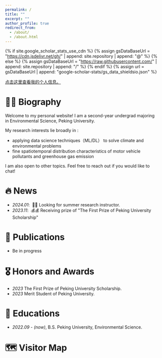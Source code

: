 ```yaml
---
permalink: /
title: ""
excerpt: ""
author_profile: true
redirect_from: 
  - /about/
  - /about.html
---
```


{% if site.google_scholar_stats_use_cdn %}
{% assign gsDataBaseUrl = "https://cdn.jsdelivr.net/gh/" | append: site.repository | append: "@" %}
{% else %}
{% assign gsDataBaseUrl = "https://raw.githubusercontent.com/" | append: site.repository | append: "/" %}
{% endif %}
{% assign url = gsDataBaseUrl | append: "google-scholar-stats/gs_data_shieldsio.json" %}

<a href="#about-me">点击这里查看我的个人信息。</a>

# 🧍‍♂️ Biography
Welcome to my personal website! I am a second-year undergrad majoring in Environmental Science, Peking University.

My research interests lie broadly in :
- applying data science techniques（ML/DL） to solve climate and environmental problems
- fine spatiotemporal distribution characteristics of motor vehicle pollutants and greenhouse gas emission

I am also open to other topics. Feel free to reach out if you would like to chat!

<span class='anchor' id='-news'></span>

# 🔥 News
- *2024.01*: &nbsp;🎉🎉 Looking for summer research instructor. 
- *2023.11*: &nbsp;💰💰 Receiving prize of "The First Prize of Peking University Scholarship"

<span class='anchor' id='-publications'></span>

# 📝 Publications 
- Be in progress

<span class='anchor' id='-honors-and-awards'></span>

# 🎖 Honors and Awards
- *2023* The First Prize of Peking University Scholarship. 
- *2023* Merit Student of Peking University. 

<span class='anchor' id='-educations'></span>

# 📖 Educations
- *2022.09 - (now)*, B.S. Peking University, Environmental Science.

# 🗺️ Visitor Map
<script type="text/javascript" src="//rf.revolvermaps.com/0/0/6.js?i=5pahf7fkdk0&amp;m=7&amp;c=e63100&amp;cr1=ffffff&amp;f=arial&amp;l=0&amp;bv=90&amp;lx=-420&amp;ly=420&amp;hi=20&amp;he=7&amp;hc=a8ddff&amp;rs=80" async="async"></script>
